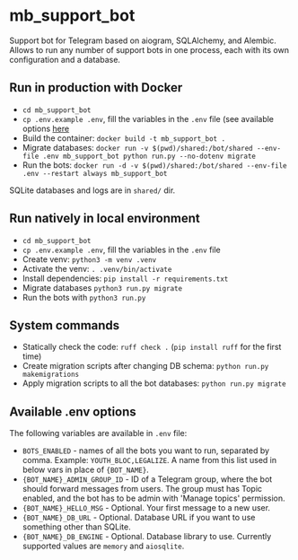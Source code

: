 
# mb_support_bot

Support bot for Telegram based on aiogram, SQLAlchemy, and Alembic. Allows to run any number of support bots in one process, each with its own configuration and a database.

## Run in production with Docker

- `cd mb_support_bot`
- `cp .env.example .env`, fill the variables in the `.env` file (see available options [here](#available-env-options)
- Build the container: `docker build -t mb_support_bot .`
- Migrate databases: `docker run -v $(pwd)/shared:/bot/shared --env-file .env mb_support_bot python run.py --no-dotenv migrate`
- Run the bots: `docker run -d -v $(pwd)/shared:/bot/shared --env-file .env --restart always mb_support_bot`

SQLite databases and logs are in `shared/` dir.

## Run natively in local environment

- `cd mb_support_bot`
- `cp .env.example .env`, fill the variables in the `.env` file
- Create venv: `python3 -m venv .venv`
- Activate the venv: `. .venv/bin/activate`
- Install dependencies: `pip install -r requirements.txt`
- Migrate databases `python3 run.py migrate`
- Run the bots with `python3 run.py`

## System commands

- Statically check the code: `ruff check .` (`pip install ruff` for the first time)
- Create migration scripts after changing DB schema: `python run.py makemigrations`
- Apply migration scripts to all the bot databases: `python run.py migrate`

## Available .env options

The following variables are available in `.env` file:
- `BOTS_ENABLED` - names of all the bots you want to run, separated by comma. Example: `YOUTH_BLOC,LEGALIZE`. A name from this list used in below vars in place of `{BOT_NAME}`.
- `{BOT_NAME}_ADMIN_GROUP_ID` - ID of a Telegram group, where the bot should forward messages from users. The group must has Topic enabled, and the bot has to be admin with 'Manage topics' permission.
- `{BOT_NAME}_HELLO_MSG` - Optional. Your first message to a new user.
- `{BOT_NAME}_DB_URL` - Optional. Database URL if you want to use something other than SQLite.
- `{BOT_NAME}_DB_ENGINE` - Optional. Database library to use. Currently supported values are `memory` and `aiosqlite`.
